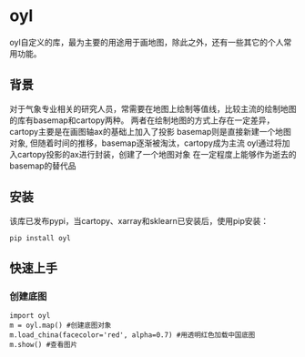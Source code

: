 # oyl
oyl自定义的库，最为主要的用途用于画地图，除此之外，还有一些其它的个人常用功能。

## 背景
对于气象专业相关的研究人员，常需要在地图上绘制等值线，比较主流的绘制地图的库有basemap和cartopy两种。
两者在绘制地图的方式上存在一定差异，
cartopy主要是在画图轴ax的基础上加入了投影
basemap则是直接新建一个地图对象,
但随着时间的推移，basemap逐渐被淘汰，cartopy成为主流
oyl通过将加入cartopy投影的ax进行封装，创建了一个地图对象
在一定程度上能够作为逝去的basemap的替代品

## 安装
该库已发布pypi，当cartopy、xarray和sklearn已安装后，使用pip安装：
```
pip install oyl
```

## 快速上手

### 创建底图
```
import oyl
m = oyl.map() #创建底图对象
m.load_china(facecolor='red', alpha=0.7) #用透明红色加载中国底图
m.show() #查看图片
```
